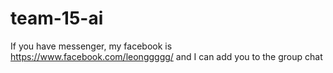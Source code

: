 # team-15-ai
If you have messenger, my facebook is
https://www.facebook.com/leonggggg/
and I can add you to the group chat